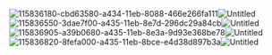 ![115836180-cbd63580-a434-11eb-8088-466e266fa111](https://user-images.githubusercontent.com/83002941/115837648-713dd900-a436-11eb-84e6-910de6dafe00.jpg)![Untitled](https://user-images.githubusercontent.com/83002941/115856608-55443280-a44a-11eb-9b5e-2829429be4b0.png)![115836550-3dae7f00-a435-11eb-8e7d-296dc29a84cb](https://user-images.githubusercontent.com/83002941/115837669-769b2380-a436-11eb-992f-e43c9858708e.jpg)![Untitled](https://user-images.githubusercontent.com/83002941/115856618-583f2300-a44a-11eb-9623-15a641e33ed0.png)![115836905-a39b0680-a435-11eb-8e3a-9d93e368be78](https://user-images.githubusercontent.com/83002941/115837687-7c910480-a436-11eb-8cb8-005637d66fd1.jpg)![Untitled](https://user-images.githubusercontent.com/83002941/115856628-5b3a1380-a44a-11eb-8388-ce437c0b92d7.png)![115836820-8fefa000-a435-11eb-8bce-e4d38d897b3a](https://user-images.githubusercontent.com/83002941/115837701-80248b80-a436-11eb-9dd5-2cc441578f6c.jpg)![Untitled](https://user-images.githubusercontent.com/83002941/115856641-5e350400-a44a-11eb-882d-06353419fc61.png)





